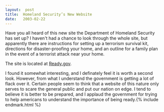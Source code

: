 ```yaml
---
layout:  post
title:  Homeland Security’s New Website
date:   2003-02-22
---
```


Have you all heard of this new site the Department of Homeland Security has set up? I haven't had a chance to look through the whole site, but apparently there are instructions for setting up a terrorism survival kit, directions for disaster-proofing your home, and an outline for a family plan in the event of a terrorist attack near your home.

The site is located at [Ready.gov](http://www.ready.gov).

I found it somewhat interesting, and I definately feel it is worth a second look. However, from what I understand the government is getting a lot of flack over it. Certain people seem to think that a website of this nature only serves to scare the general public and put our nation on edge. I tend to believe it is better to be prepared, and I applaud the government for trying to help americans to understand the importance of being ready.{% include endmark.html %}